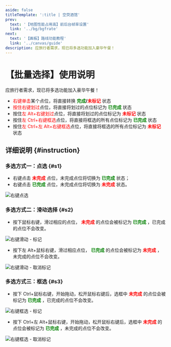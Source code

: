 ```yaml
---
aside: false
titleTemplate: ':title | 空荧酒馆'
prev:
  text: '【地图性能占用高】前后台帧率设置'
  link: '../bg/bgfrate'
next:
  text: '【画板】路线功能教程'
  link: '../canvas/guide'
description: 应旅行者需求，现已将多选功能加入豪华午餐！
---
```


# 【批量选择】使用说明

应旅行者需求，现已将多选功能加入豪华午餐！

- <font color="red">右键单击</font>某个点位，将直接转换 **<font color="green">完成</font>/<font color="red">未标记</font>** 状态
- <font color="red">按住右键划过</font>点位，将直接将划过的点位标记为 **<font color="green">已完成</font>** 状态
- 按住<font color="red">左 Alt+右键划过</font>点位，将直接将划过的点位标记为 **<font color="red">未标记</font>** 状态
- 按住<font color="red">左 Ctrl+右键框选</font>点位，将直接将框选的所有点位标记为 **<font color="green">已完成</font>** 状态
- 按住<font color="red">左 Ctrl+左 Alt+右键框选</font>点位，将直接将框选的所有点位标记为 **<font color="red">未标记</font>** 状态

## **详细说明** {#instruction}

### 多选方式一：点选 {#s1}

- 右键点击 **<font color="red">未完成</font>** 点位，未完成点位将切换为 **<font color="green">已完成</font>** 状态；
- 右键点击 **<font color="green">已完成</font>** 点位，未完成点位将切换为 **<font color="red">未完成</font>** 状态。

![](/imgs/manual/batch-selection/BS-demo1-CN.gif "右键点选")

### 多选方式二：滑动选择 {#s2}

- 按下鼠标右键，滑过相应的点位， **<font color="red">未完成</font>** 的点位会被标记为 **<font color="green">已完成</font>** ，已完成的点位不会改变。

![](/imgs/manual/batch-selection/BS-demo2-CN.gif "右键滑动 - 标记")

- 按下左 Alt+鼠标右键，滑过相应点位， **<font color="green">已完成</font>** 的点位会被标记为 **<font color="red">未完成</font>** ，未完成的点位不会改变。

![](/imgs/manual/batch-selection/BS-demo3-CN.gif "右键滑动 - 取消标记")

### 多选方式三：框选 {#s3}

- 按下 Ctrl+鼠标右键，开始拖动，松开鼠标右键后，选框中 **<font color="red">未完成</font>** 的点位会被标记为 **<font color="green">已完成</font>** ，已完成的点位不会改变。

![](/imgs/manual/batch-selection/BS-demo4-CN.gif "右键框选 - 标记")

- 按下 Ctrl+左 Alt+鼠标右键，开始拖动，松开鼠标右键后，选框中 **<font color="red">未完成</font>** 的点位会被标记为 **<font color="green">已完成</font>** ，未完成的点位不会改变。

![](/imgs/manual/batch-selection/BS-demo5-CN.gif "右键框选 - 取消标记")
